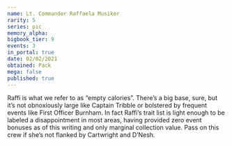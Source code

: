 ```yaml
---
name: Lt. Commander Raffaela Musiker
rarity: 5
series: pic
memory_alpha:
bigbook_tier: 9
events: 3
in_portal: true
date: 02/02/2021
obtained: Pack
mega: false
published: true
---
```


Raffi is what we refer to as “empty calories”. There’s a big base, sure, but it’s not obnoxiously large like Captain Tribble or bolstered by frequent events like First Officer Burnham. In fact Raffi’s trait list is light enough to be labeled a disappointment in most areas, having provided zero event bonuses as of this writing and only marginal collection value. Pass on this crew if she’s not flanked by Cartwright and D’Nesh.
